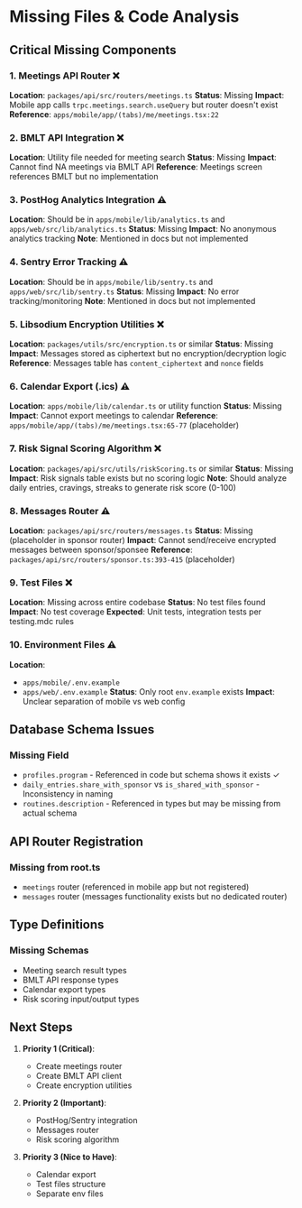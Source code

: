 # Missing Files & Code Analysis

## Critical Missing Components

### 1. **Meetings API Router** ❌
**Location**: `packages/api/src/routers/meetings.ts`
**Status**: Missing
**Impact**: Mobile app calls `trpc.meetings.search.useQuery` but router doesn't exist
**Reference**: `apps/mobile/app/(tabs)/me/meetings.tsx:22`

### 2. **BMLT API Integration** ❌
**Location**: Utility file needed for meeting search
**Status**: Missing
**Impact**: Cannot find NA meetings via BMLT API
**Reference**: Meetings screen references BMLT but no implementation

### 3. **PostHog Analytics Integration** ⚠️
**Location**: Should be in `apps/mobile/lib/analytics.ts` and `apps/web/src/lib/analytics.ts`
**Status**: Missing
**Impact**: No anonymous analytics tracking
**Note**: Mentioned in docs but not implemented

### 4. **Sentry Error Tracking** ⚠️
**Location**: Should be in `apps/mobile/lib/sentry.ts` and `apps/web/src/lib/sentry.ts`
**Status**: Missing
**Impact**: No error tracking/monitoring
**Note**: Mentioned in docs but not implemented

### 5. **Libsodium Encryption Utilities** ❌
**Location**: `packages/utils/src/encryption.ts` or similar
**Status**: Missing
**Impact**: Messages stored as ciphertext but no encryption/decryption logic
**Reference**: Messages table has `content_ciphertext` and `nonce` fields

### 6. **Calendar Export (.ics)** ⚠️
**Location**: `apps/mobile/lib/calendar.ts` or utility function
**Status**: Missing
**Impact**: Cannot export meetings to calendar
**Reference**: `apps/mobile/app/(tabs)/me/meetings.tsx:65-77` (placeholder)

### 7. **Risk Signal Scoring Algorithm** ❌
**Location**: `packages/api/src/utils/riskScoring.ts` or similar
**Status**: Missing
**Impact**: Risk signals table exists but no scoring logic
**Note**: Should analyze daily entries, cravings, streaks to generate risk score (0-100)

### 8. **Messages Router** ⚠️
**Location**: `packages/api/src/routers/messages.ts`
**Status**: Missing (placeholder in sponsor router)
**Impact**: Cannot send/receive encrypted messages between sponsor/sponsee
**Reference**: `packages/api/src/routers/sponsor.ts:393-415` (placeholder)

### 9. **Test Files** ❌
**Location**: Missing across entire codebase
**Status**: No test files found
**Impact**: No test coverage
**Expected**: Unit tests, integration tests per testing.mdc rules

### 10. **Environment Files** ⚠️
**Location**: 
- `apps/mobile/.env.example`
- `apps/web/.env.example`
**Status**: Only root `env.example` exists
**Impact**: Unclear separation of mobile vs web config

## Database Schema Issues

### Missing Field
- `profiles.program` - Referenced in code but schema shows it exists ✓
- `daily_entries.share_with_sponsor` vs `is_shared_with_sponsor` - Inconsistency in naming
- `routines.description` - Referenced in types but may be missing from actual schema

## API Router Registration

### Missing from root.ts
- `meetings` router (referenced in mobile app but not registered)
- `messages` router (messages functionality exists but no dedicated router)

## Type Definitions

### Missing Schemas
- Meeting search result types
- BMLT API response types
- Calendar export types
- Risk scoring input/output types

## Next Steps

1. **Priority 1 (Critical)**:
   - Create meetings router
   - Create BMLT API client
   - Create encryption utilities

2. **Priority 2 (Important)**:
   - PostHog/Sentry integration
   - Messages router
   - Risk scoring algorithm

3. **Priority 3 (Nice to Have)**:
   - Calendar export
   - Test files structure
   - Separate env files

